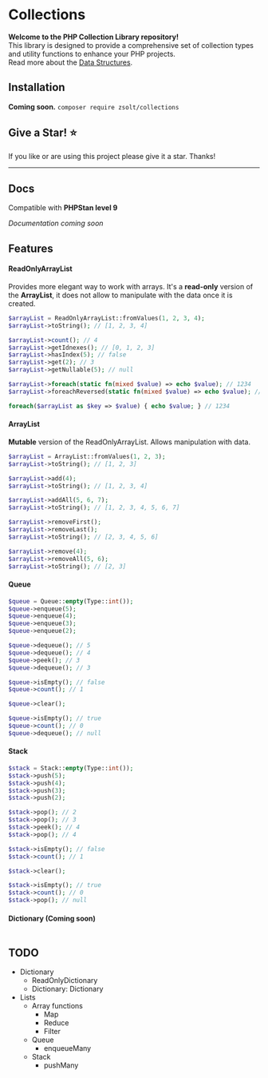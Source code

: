 # Collections
**Welcome to the PHP Collection Library repository!** <br>
This library is designed to provide a comprehensive set of collection types and utility functions to enhance your PHP projects. <br>
Read more about the [Data Structures](https://www.geeksforgeeks.org/what-is-data-structure-types-classifications-and-applications/).

## Installation
**Coming soon.** ```composer require zsolt/collections```

## Give a Star! ⭐
If you like or are using this project please give it a star. Thanks!
___

## Docs
Compatible with **PHPStan level 9** <br>

*Documentation coming soon*

## Features
#### ReadOnlyArrayList
Provides more elegant way to work with arrays. It's a **read-only** version of the **ArrayList**, it does not allow to manipulate
with the data once it is created.
```php
$arrayList = ReadOnlyArrayList::fromValues(1, 2, 3, 4);
$arrayList->toString(); // [1, 2, 3, 4]

$arrayList->count(); // 4
$arrayList->getIdnexes(); // [0, 1, 2, 3]
$arrayList->hasIndex(5); // false
$arrayList->get(2); // 3
$arrayList->getNullable(5); // null

$arrayList->foreach(static fn(mixed $value) => echo $value); // 1234
$arrayList->foreachReversed(static fn(mixed $value) => echo $value); // 4321

foreach($arrayList as $key => $value) { echo $value; } // 1234
```

#### ArrayList
**Mutable** version of the ReadOnlyArrayList. Allows manipulation with data.
```php
$arrayList = ArrayList::fromValues(1, 2, 3);
$arrayList->toString(); // [1, 2, 3]

$arrayList->add(4);
$arrayList->toString(); // [1, 2, 3, 4]

$arrayList->addAll(5, 6, 7);
$arrayList->toString(); // [1, 2, 3, 4, 5, 6, 7]

$arrayList->removeFirst();
$arrayList->removeLast();
$arrayList->toString(); // [2, 3, 4, 5, 6]

$arrayList->remove(4);
$arrayList->removeAll(5, 6);
$arrayList->toString(); // [2, 3]
```

#### Queue
```php
$queue = Queue::empty(Type::int());
$queue->enqueue(5);
$queue->enqueue(4);
$queue->enqueue(3);
$queue->enqueue(2);

$queue->dequeue(); // 5
$queue->dequeue(); // 4
$queue->peek(); // 3
$queue->dequeue(); // 3

$queue->isEmpty(); // false
$queue->count(); // 1

$queue->clear();

$queue->isEmpty(); // true
$queue->count(); // 0
$queue->dequeue(); // null
```

#### Stack
```php
$stack = Stack::empty(Type::int());
$stack->push(5);
$stack->push(4);
$stack->push(3);
$stack->push(2);

$stack->pop(); // 2
$stack->pop(); // 3
$stack->peek(); // 4
$stack->pop(); // 4

$stack->isEmpty(); // false
$stack->count(); // 1

$stack->clear();

$stack->isEmpty(); // true
$stack->count(); // 0
$stack->pop(); // null
```

#### Dictionary (Coming soon)
```php
```

## TODO
 * Dictionary
   * ReadOnlyDictionary
   * Dictionary: Dictionary
 * Lists
   * Array functions
     * Map
     * Reduce
     * Filter
   * Queue
     * enqueueMany
   * Stack
     * pushMany